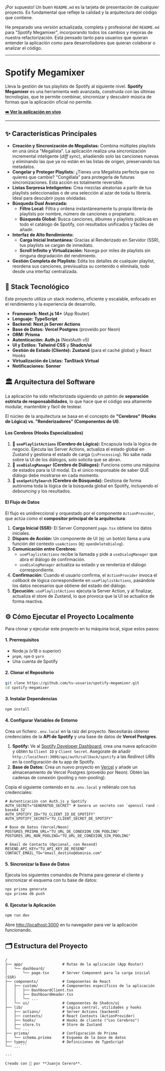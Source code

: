 ¡Por supuesto! Un buen `README.md` es la tarjeta de presentación de cualquier proyecto. Es fundamental que refleje la calidad y la arquitectura del código que contiene.

He preparado una versión actualizada, completa y profesional del `README.md` para "Spotify Megamixer", incorporando todos los cambios y mejoras de nuestra refactorización. Está pensado tanto para usuarios que quieran entender la aplicación como para desarrolladores que quieran colaborar o analizar el código.

---

# Spotify Megamixer

Lleva la gestión de tus playlists de Spotify al siguiente nivel. **Spotify Megamixer** es una herramienta web avanzada, construida con las últimas tecnologías, que te permite combinar, sincronizar y descubrir música de formas que la aplicación oficial no permite.

**[➡️ Ver la aplicación en vivo](https://spotify-megamixer.vercel.app/)**

---

## ✨ Características Principales

*   **Creación y Sincronización de Megalistas:** Combina múltiples playlists en una única "Megalista". La aplicación realiza una sincronización incremental inteligente (*diff sync*), añadiendo solo las canciones nuevas y eliminando las que ya no están en las listas de origen, preservando tus metadatos.
*   **Congelar y Proteger Playlists:** ¿Tienes una Megalista perfecta que no quieres que cambie? "Congélala" para protegerla de futuras sincronizaciones. Esta acción es totalmente reversible.
*   **Listas Sorpresa Inteligentes:** Crea mezclas aleatorias a partir de tus playlists seleccionadas o de una selección al azar de toda tu librería. Ideal para descubrir joyas olvidadas.
*   **Búsqueda Dual Avanzada:**
    *   **Filtro Local:** Filtra y ordena instantáneamente tu propia librería de playlists por nombre, número de canciones o propietario.
    *   **Búsqueda Global:** Busca canciones, álbumes y playlists públicas en todo el catálogo de Spotify, con resultados unificados y fáciles de añadir.
*   **Interfaz de Alto Rendimiento:**
    *   **Carga Inicial Instantánea:** Gracias al Renderizado en Servidor (SSR), tus playlists se cargan de inmediato.
    *   **Scroll Infinito y Virtualización:** Navega por miles de playlists sin ninguna degradación del rendimiento.
*   **Gestión Completa de Playlists:** Edita los detalles de cualquier playlist, reordena sus canciones, previsualiza su contenido o elimínala, todo desde una interfaz centralizada.

## 🚀 Stack Tecnológico

Este proyecto utiliza un stack moderno, eficiente y escalable, enfocado en el rendimiento y la experiencia de desarrollo.

*   **Framework:** **Next.js 14+** (App Router)
*   **Lenguaje:** **TypeScript**
*   **Backend:** **Next.js Server Actions**
*   **Base de Datos:** **Vercel Postgres** (proveído por Neon)
*   **ORM:** **Prisma**
*   **Autenticación:** **Auth.js** (NextAuth v5)
*   **UI y Estilos:** **Tailwind CSS** y **Shadcn/ui**
*   **Gestión de Estado (Cliente):** **Zustand** (para el caché global) y React Hooks
*   **Virtualización de Listas:** **TanStack Virtual**
*   **Notificaciones:** **Sonner**

## 🏛️ Arquitectura del Software

La aplicación ha sido refactorizada siguiendo un patrón de **separación estricta de responsabilidades**, lo que hace que el código sea altamente modular, mantenible y fácil de testear.

El núcleo de la arquitectura se basa en el concepto de **"Cerebros" (Hooks de Lógica) vs. "Renderizadores" (Componentes de UI)**.

#### Los Cerebros (Hooks Especializados)

1.  🧠 **`usePlaylistActions` (Cerebro de Lógica):** Encapsula toda la lógica de negocio. Ejecuta las Server Actions, actualiza el estado global en Zustand y gestiona el estado de carga (`isProcessing`). No sabe nada sobre la UI de los diálogos, solo solicita que se abran.
2.  🧠 **`useDialogManager` (Cerebro de Diálogos):** Funciona como una máquina de estados para la UI modal. Es el único responsable de saber QUÉ diálogo debe mostrarse en cada momento.
3.  🧠 **`useSpotifySearch` (Cerebro de Búsqueda):** Gestiona de forma autónoma toda la lógica de la búsqueda global en Spotify, incluyendo el *debouncing* y los resultados.

#### El Flujo de Datos

El flujo es unidireccional y orquestado por el componente `ActionProvider`, que actúa como el **compositor principal de la arquitectura**:

1.  **Carga Inicial (SSR):** El Server Component `page.tsx` obtiene los datos iniciales.
2.  **Disparo de Acción:** Un componente de UI (ej: un botón) llama a una función del contexto `useActions` (ej: `openDeleteDialog`).
3.  **Comunicación entre Cerebros:**
    *   `usePlaylistActions` recibe la llamada y pide a `useDialogManager` que abra el diálogo de confirmación.
    *   `useDialogManager` actualiza su estado y se renderiza el diálogo correspondiente.
4.  **Confirmación:** Cuando el usuario confirma, el `ActionProvider` invoca el *callback* de lógica correspondiente en `usePlaylistActions`, pasándole los datos necesarios que obtiene del estado del diálogo.
5.  **Ejecución:** `usePlaylistActions` ejecuta la Server Action, y al finalizar, actualiza el store de Zustand, lo que provoca que la UI se actualice de forma reactiva.

## ⚙️ Cómo Ejecutar el Proyecto Localmente

Para clonar y ejecutar este proyecto en tu máquina local, sigue estos pasos:

#### 1. Prerrequisitos
*   Node.js (v18 o superior)
*   `pnpm`, `npm` o `yarn`
*   Una cuenta de Spotify

#### 2. Clonar el Repositorio
```bash
git clone https://github.com/tu-usuario/spotify-megamixer.git
cd spotify-megamixer
```

#### 3. Instalar Dependencias
```bash
npm install
```

#### 4. Configurar Variables de Entorno

Crea un fichero `.env.local` en la raíz del proyecto. Necesitarás obtener credenciales de la **API de Spotify** y una base de datos de **Vercel Postgres**.

1.  **Spotify:** Ve al [Spotify Developer Dashboard](https://developer.spotify.com/dashboard), crea una nueva aplicación y obtén tu `Client ID` y `Client Secret`. Asegúrate de añadir `http://localhost:3000/api/auth/callback/spotify` a las *Redirect URIs* en la configuración de tu app de Spotify.
2.  **Base de Datos:** Crea un nuevo proyecto en [Vercel](https://vercel.com) y añade un almacenamiento de Vercel Postgres (proveído por Neon). Obtén las cadenas de conexión (pooling y non-pooling).

Copia el siguiente contenido en tu `.env.local` y rellénalo con tus credenciales:

```env
# Autenticación con Auth.js y Spotify
AUTH_SECRET="GENERATED_SECRET" # Genera un secreto con `openssl rand -base64 32`
AUTH_SPOTIFY_ID="TU_CLIENT_ID_DE_SPOTIFY"
AUTH_SPOTIFY_SECRET="TU_CLIENT_SECRET_DE_SPOTIFY"

# Base de Datos (Vercel/Neon)
POSTGRES_PRISMA_URL="TU_URL_DE_CONEXION_CON_POOLING"
POSTGRES_URL_NON_POOLING="TU_URL_DE_CONEXION_SIN_POOLING"

# Email de Contacto (Opcional, con Resend)
RESEND_API_KEY="TU_API_KEY_DE_RESEND"
CONTACT_EMAIL_TO="email_destino@dominio.com"
```

#### 5. Sincronizar la Base de Datos

Ejecuta los siguientes comandos de Prisma para generar el cliente y sincronizar el esquema con tu base de datos:

```bash
npx prisma generate
npx prisma db push
```

#### 6. Ejecutar la Aplicación
```bash
npm run dev
```

Abre [http://localhost:3000](http://localhost:3000) en tu navegador para ver la aplicación funcionando.

## 🗂️ Estructura del Proyecto

```
/
├── app/                  # Rutas de la aplicación (App Router)
│   └── dashboard/
│       └── page.tsx      # Server Component para la carga inicial (SSR)
├── components/           # Componentes de React
│   ├── custom/           # Componentes específicos de la aplicación
│   │   ├── DashboardClient.tsx
│   │   ├── DashboardHeader.tsx
│   │   └── ...
│   └── ui/               # Componentes de Shadcn/ui
├── lib/                  # Lógica central, utilidades y hooks
│   ├── actions/          # Server Actions (backend)
│   ├── contexts/         # React Contexts (ActionProvider)
│   ├── hooks/            # Hooks de cliente ("Los Cerebros")
│   ├── store.ts          # Store de Zustand
│   └── ...
├── prisma/               # Configuración de Prisma
│   └── schema.prisma     # Esquema de la base de datos
├── types/                # Definiciones de TypeScript
└── ...```

---

Creado con 💚 por **Juanjo Cerero**.